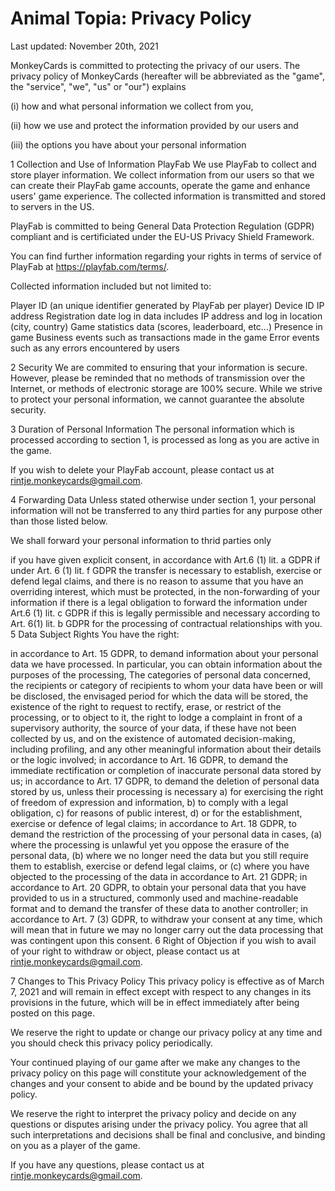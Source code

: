 # Animal Topia: Privacy Policy
Last updated: November 20th, 2021

MonkeyCards is committed to protecting the privacy of our users. The privacy policy of MonkeyCards (hereafter will be abbreviated as the "game", the "service", "we", "us" or "our") explains

(i) how and what personal information we collect from you,

(ii) how we use and protect the information provided by our users and

(iii) the options you have about your personal information

1 Collection and Use of Information
PlayFab
We use PlayFab to collect and store player information. We collect information from our users so that we can create their PlayFab game accounts, operate the game and enhance users' game experience. The collected information is transmitted and stored to servers in the US.

PlayFab is committed to being General Data Protection Regulation (GDPR) compliant and is certificiated under the EU-US Privacy Shield Framework.

You can find further information regarding your rights in terms of service of PlayFab at https://playfab.com/terms/.

Collected information included but not limited to:

Player ID (an unique identifier generated by PlayFab per player)
Device ID
IP address
Registration date
log in data includes IP address and log in location (city, country)
Game statistics data (scores, leaderboard, etc...)
Presence in game
Business events such as transactions made in the game
Error events such as any errors encountered by users

2 Security
We are commited to ensuring that your information is secure. However, please be reminded that no methods of transmission over the Internet, or methods of electronic storage are 100% secure. While we strive to protect your personal information, we cannot guarantee the absolute security.

3 Duration of Personal Information
The personal information which is processed according to section 1, is processed as long as you are active in the game.

If you wish to delete your PlayFab account, please contact us at rintje.monkeycards@gmail.com.

4 Forwarding Data
Unless stated otherwise under section 1, your personal information will not be transferred to any third parties for any purpose other than those listed below.

We shall forward your personal information to thrid parties only

if you have given explicit consent, in accordance with Art.6 (1) lit. a GDPR
if under Art. 6 (1) lit. f GDPR the transfer is necessary to establish, exercise or defend legal claims, and there is no reason to assume that you have an overriding interest, which must be protected, in the non-forwarding of your information
if there is a legal obligation to forward the information under Art.6 (1) lit. c GDPR
if this is legally permissible and necessary according to Art. 6(1) lit. b GDPR for the processing of contractual relationships with you.
5 Data Subject Rights
You have the right:

in accordance to Art. 15 GDPR, to demand information about your personal data we have processed. In particular, you can obtain information about the purposes of the processing, The categories of personal data concerned, the recipients or category of recipients to whom your data have been or will be disclosed, the envisaged period for which the data will be stored, the existence of the right to request to rectify, erase, or restrict of the processing, or to object to it, the right to lodge a complaint in front of a supervisory authority, the source of your data, if these have not been collected by us, and on the existence of automated decision-making, including profiling, and any other meaningful information about their details or the logic involved;
in accordance to Art. 16 GDPR, to demand the immediate rectification or completion of inaccurate personal data stored by us;
in accordance to Art. 17 GDPR, to demand the deletion of personal data stored by us, unless their processing is necessary a) for exercising the right of freedom of expression and information, b) to comply with a legal obligation, c) for reasons of public interest, d) or for the establishment, exercise or defence of legal claims;
in accordance to Art. 18 GDPR, to demand the restriction of the processing of your personal data in cases, (a) where the processing is unlawful yet you oppose the erasure of the personal data, (b) where we no longer need the data but you still require them to establish, exercise or defend legal claims, or (c) where you have objected to the processing of the data in accordance to Art. 21 GDPR;
in accordance to Art. 20 GDPR, to obtain your personal data that you have provided to us in a structured, commonly used and machine-readable format and to demand the transfer of these data to another controller;
in accordance to Art. 7 (3) GDPR, to withdraw your consent at any time, which will mean that in future we may no longer carry out the data processing that was contingent upon this consent.
6 Right of Objection
if you wish to avail of your right to withdraw or object, please contact us at rintje.monkeycards@gmail.com.

7 Changes to This Privacy Policy
This privacy policy is effective as of March 7, 2021 and will remain in effect except with respect to any changes in its provisions in the future, which will be in effect immediately after being posted on this page.

We reserve the right to update or change our privacy policy at any time and you should check this privacy policy periodically.

Your continued playing of our game after we make any changes to the privacy policy on this page will constitute your acknowledgement of the changes and your consent to abide and be bound by the updated privacy policy.

We reserve the right to interpret the privacy policy and decide on any questions or disputes arising under the privacy policy. You agree that all such interpretations and decisions shall be final and conclusive, and binding on you as a player of the game.

If you have any questions, please contact us at rintje.monkeycards@gmail.com.

